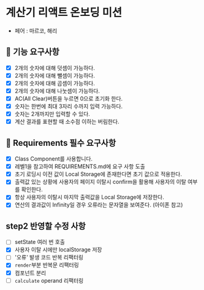 # 계산기 리액트 온보딩 미션

- 페어 : 마르코, 해리

## 🎯 기능 요구사항

- [x] 2개의 숫자에 대해 덧셈이 가능하다.
- [x] 2개의 숫자에 대해 뺄셈이 가능하다.
- [x] 2개의 숫자에 대해 곱셈이 가능하다.
- [x] 2개의 숫자에 대해 나눗셈이 가능하다.
- [x] AC(All Clear)버튼을 누르면 0으로 초기화 한다.
- [x] 숫자는 한번에 최대 3자리 수까지 입력 가능하다.
- [x] 숫자는 2개까지만 입력할 수 있다.
- [x] 계산 결과를 표현할 때 소수점 이하는 버림한다.

## 📝 Requirements 필수 요구사항

- [x] Class Component를 사용합니다.
- [x] 레벨1을 참고하여 REQUIREMENTS.md에 요구 사항 도출
- [x] 초기 로딩시 이전 값이 Local Storage에 존재한다면 초기 값으로 적용한다.
- [x] 출력값 있는 상황에 사용자의 페이지 이탈시 confirm을 활용해 사용자의 이탈 여부를 확인한다.
- [x] 항상 사용자의 이탈시 마지막 출력값을 Local Storage에 저장한다.
- [x] 연산의 결과값이 Infinity일 경우 오류라는 문자열을 보여준다. (아이폰 참고)

## step2 반영할 수정 사항

- [ ] setState 여러 번 호출
- [x] 사용자 이탈 시에만 localStorage 저장
- [ ] '오류' 발생 코드 반복 리팩터링
- [x] `render`부분 반복문 리팩터링
- [x] 컴포넌트 분리
- [ ] `calculate` operand 리팩터링
